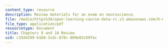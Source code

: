```yaml
---
content_type: resource
description: Review materials for an exam on neuroscience.
file: /media/https%3A/open-learning-course-data-rc.s3.amazonaws.com/9-01-introduction-to-neuroscience-fall-2007/c35d4299b1b83cdc878c089e83c69fec_9_01_ex2rev_al.pdf
file_type: application/pdf
resourcetype: Document
title: Chapters 9 and 10 Review
uid: c35d4299-b1b8-3cdc-878c-089e83c69fec
---
```

